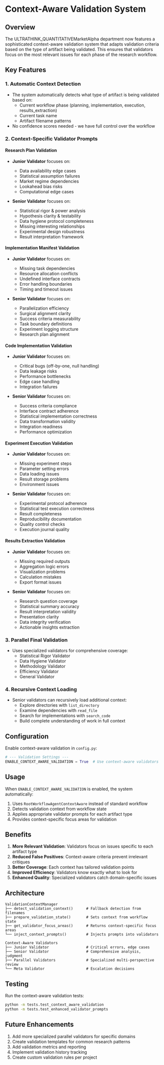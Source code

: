 # Context-Aware Validation System

## Overview

The ULTRATHINK_QUANTITATIVEMarketAlpha department now features a sophisticated context-aware validation system that adapts validation criteria based on the type of artifact being validated. This ensures that validators focus on the most relevant issues for each phase of the research workflow.

## Key Features

### 1. **Automatic Context Detection**
- The system automatically detects what type of artifact is being validated based on:
  - Current workflow phase (planning, implementation, execution, results_extraction)
  - Current task name
  - Artifact filename patterns
- No confidence scores needed - we have full control over the workflow

### 2. **Context-Specific Validator Prompts**

#### Research Plan Validation
- **Junior Validator** focuses on:
  - Data availability edge cases
  - Statistical assumption failures
  - Market regime dependencies
  - Lookahead bias risks
  - Computational edge cases

- **Senior Validator** focuses on:
  - Statistical rigor & power analysis
  - Hypothesis clarity & testability
  - Data hygiene protocol completeness
  - Missing interesting relationships
  - Experimental design robustness
  - Result interpretation framework

#### Implementation Manifest Validation
- **Junior Validator** focuses on:
  - Missing task dependencies
  - Resource allocation conflicts
  - Undefined interface contracts
  - Error handling boundaries
  - Timing and timeout issues

- **Senior Validator** focuses on:
  - Parallelization efficiency
  - Surgical alignment clarity
  - Success criteria measurability
  - Task boundary definitions
  - Experiment logging structure
  - Research plan alignment

#### Code Implementation Validation
- **Junior Validator** focuses on:
  - Critical bugs (off-by-one, null handling)
  - Data leakage risks
  - Performance bottlenecks
  - Edge case handling
  - Integration failures

- **Senior Validator** focuses on:
  - Success criteria compliance
  - Interface contract adherence
  - Statistical implementation correctness
  - Data transformation validity
  - Integration readiness
  - Performance optimization

#### Experiment Execution Validation
- **Junior Validator** focuses on:
  - Missing experiment steps
  - Parameter setting errors
  - Data loading issues
  - Result storage problems
  - Environment issues

- **Senior Validator** focuses on:
  - Experimental protocol adherence
  - Statistical test execution correctness
  - Result completeness
  - Reproducibility documentation
  - Quality control checks
  - Execution journal quality

#### Results Extraction Validation
- **Junior Validator** focuses on:
  - Missing required outputs
  - Aggregation logic errors
  - Visualization problems
  - Calculation mistakes
  - Export format issues

- **Senior Validator** focuses on:
  - Research question coverage
  - Statistical summary accuracy
  - Result interpretation validity
  - Presentation clarity
  - Data integrity verification
  - Actionable insights extraction

### 3. **Parallel Final Validation**
- Uses specialized validators for comprehensive coverage:
  - Statistical Rigor Validator
  - Data Hygiene Validator
  - Methodology Validator
  - Efficiency Validator
  - General Validator

### 4. **Recursive Context Loading**
- Senior validators can recursively load additional context:
  - Explore directories with `list_directory`
  - Examine dependencies with `read_file`
  - Search for implementations with `search_code`
  - Build complete understanding of work in full context

## Configuration

Enable context-aware validation in `config.py`:

```python
# --- Validation Settings ---
ENABLE_CONTEXT_AWARE_VALIDATION = True  # Use context-aware validators
```

## Usage

When `ENABLE_CONTEXT_AWARE_VALIDATION` is enabled, the system automatically:

1. Uses `RootWorkflowAgentContextAware` instead of standard workflow
2. Detects validation context from workflow state
3. Applies appropriate validator prompts for each artifact type
4. Provides context-specific focus areas for validation

## Benefits

1. **More Relevant Validation**: Validators focus on issues specific to each artifact type
2. **Reduced False Positives**: Context-aware criteria prevent irrelevant critiques
3. **Better Coverage**: Each context has tailored validation points
4. **Improved Efficiency**: Validators know exactly what to look for
5. **Enhanced Quality**: Specialized validators catch domain-specific issues

## Architecture

```
ValidationContextManager
├── detect_validation_context()      # Fallback detection from filenames
├── prepare_validation_state()       # Sets context from workflow state
├── get_validator_focus_areas()      # Returns context-specific focus areas
└── inject_context_prompts()         # Injects prompts into validators

Context-Aware Validators
├── Junior Validator                 # Critical errors, edge cases
├── Senior Validator                 # Comprehensive analysis, judgment
├── Parallel Validators              # Specialized multi-perspective review
└── Meta Validator                   # Escalation decisions
```

## Testing

Run the context-aware validation tests:

```bash
python -m tests.test_context_aware_validation
python -m tests.test_enhanced_validator_prompts
```

## Future Enhancements

1. Add more specialized parallel validators for specific domains
2. Create validation templates for common research patterns
3. Add validation metrics and reporting
4. Implement validation history tracking
5. Create custom validation rules per project